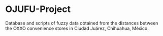 # OJUFU-Project
Database and scripts of fuzzy data obtained from the distances between the OXXO convenience stores in Ciudad Juárez, Chihuahua, México.
